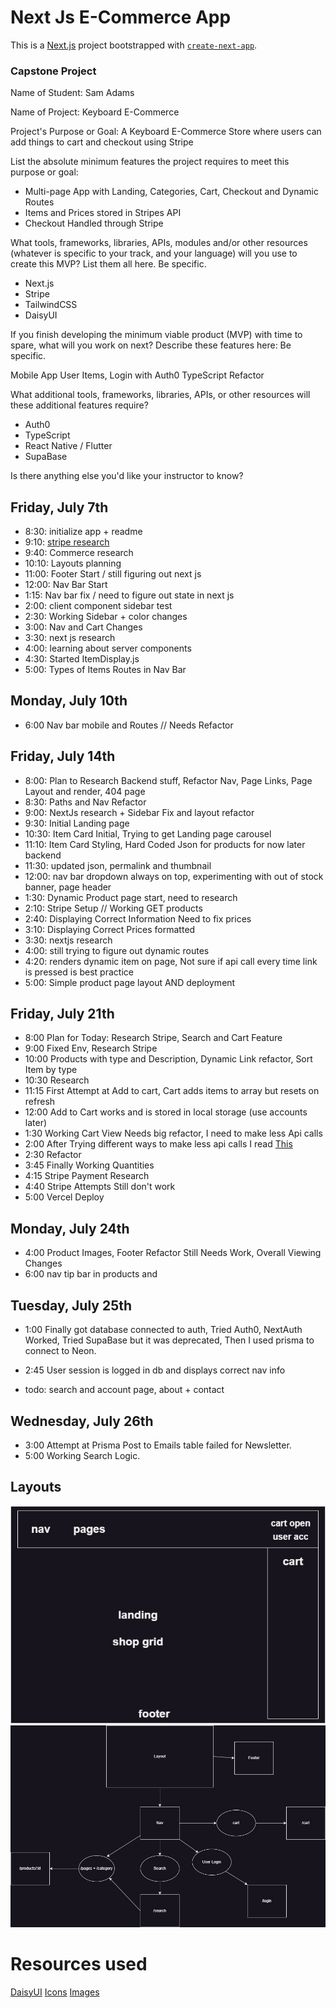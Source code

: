 # Next Js E-Commerce App

This is a [Next.js](https://nextjs.org/) project bootstrapped with [`create-next-app`](https://github.com/vercel/next.js/tree/canary/packages/create-next-app).

### Capstone Project

Name of Student: Sam Adams

Name of Project: Keyboard E-Commerce

Project's Purpose or Goal: A Keyboard E-Commerce Store where users can add things to cart and checkout using Stripe

List the absolute minimum features the project requires to meet this purpose or goal:

- Multi-page App with Landing, Categories, Cart, Checkout and Dynamic Routes
- Items and Prices stored in Stripes API
- Checkout Handled through Stripe

What tools, frameworks, libraries, APIs, modules and/or other resources (whatever is specific to your track, and your language) will you use to create this MVP? List them all here. Be specific.

- Next.js
- Stripe
- TailwindCSS
- DaisyUI

If you finish developing the minimum viable product (MVP) with time to spare, what will you work on next? Describe these features here: Be specific.

Mobile App
User Items, Login with Auth0
TypeScript Refactor

What additional tools, frameworks, libraries, APIs, or other resources will these additional features require?

- Auth0
- TypeScript
- React Native / Flutter
- SupaBase

Is there anything else you'd like your instructor to know?

## Friday, July 7th

- 8:30: initialize app + readme
- 9:10: [stripe research](https://stripe.com/docs/payments/quickstart?client=next&platform=web)
- 9:40: Commerce research
- 10:10: Layouts planning
- 11:00: Footer Start / still figuring out next js
- 12:00: Nav Bar Start
- 1:15: Nav bar fix / need to figure out state in next js
- 2:00: client component sidebar test
- 2:30: Working Sidebar + color changes
- 3:00: Nav and Cart Changes
- 3:30: next js research
- 4:00: learning about server components
- 4:30: Started ItemDisplay.js
- 5:00: Types of Items Routes in Nav Bar

## Monday, July 10th

- 6:00 Nav bar mobile and Routes // Needs Refactor

## Friday, July 14th

- 8:00: Plan to Research Backend stuff, Refactor Nav, Page Links, Page Layout and render, 404 page
- 8:30: Paths and Nav Refactor
- 9:00: NextJs research + Sidebar Fix and layout refactor
- 9:30: Initial Landing page
- 10:30: Item Card Initial, Trying to get Landing page carousel
- 11:10: Item Card Styling, Hard Coded Json for products for now later backend
- 11:30: updated json, permalink and thumbnail
- 12:00: nav bar dropdown always on top, experimenting with out of stock banner, page header
- 1:30: Dynamic Product page start, need to research
- 2:10: Stripe Setup // Working GET products
- 2:40: Displaying Correct Information Need to fix prices
- 3:10: Displaying Correct Prices formatted
- 3:30: nextjs research
- 4:00: still trying to figure out dynamic routes
- 4:20: renders dynamic item on page, Not sure if api call every time link is pressed is best practice
- 5:00: Simple product page layout AND deployment

## Friday, July 21th

- 8:00 Plan for Today: Research Stripe, Search and Cart Feature
- 9:00 Fixed Env, Research Stripe
- 10:00 Products with type and Description, Dynamic Link refactor, Sort Item by type
- 10:30 Research
- 11:15 First Attempt at Add to cart, Cart adds items to array but resets on refresh
- 12:00 Add to Cart works and is stored in local storage (use accounts later)
- 1:30 Working Cart View Needs big refactor, I need to make less Api calls
- 2:00 After Trying different ways to make less api calls I read [This](https://nextjs.org/docs/app/building-your-application/data-fetching#automatic-fetch-request-deduping)
- 2:30 Refactor
- 3:45 Finally Working Quantities
- 4:15 Stripe Payment Research
- 4:40 Stripe Attempts Still don't work
- 5:00 Vercel Deploy

## Monday, July 24th

- 4:00 Product Images, Footer Refactor Still Needs Work, Overall Viewing Changes
- 6:00 nav tip bar in products and

## Tuesday, July 25th

- 1:00 Finally got database connected to auth, Tried Auth0, NextAuth Worked, Tried SupaBase but it was deprecated, Then I used prisma to connect to Neon.
- 2:45 User session is logged in db and displays correct nav info

- todo: search and account page, about + contact

## Wednesday, July 26th

- 3:00 Attempt at Prisma Post to Emails table failed for Newsletter.
- 5:00 Working Search Logic.

## Layouts

![Layout](public/layout.jpg)
![Diagram](public/diagram.jpg)

# Resources used

[DaisyUI](https://daisyui.com)
[Icons](https://heroicons.com)
[Images](https://geekhack.org/index.php?PHPSESSID=7b6pvfn29cprc0naa9uodr81hbc8vj68&board=132.0)
